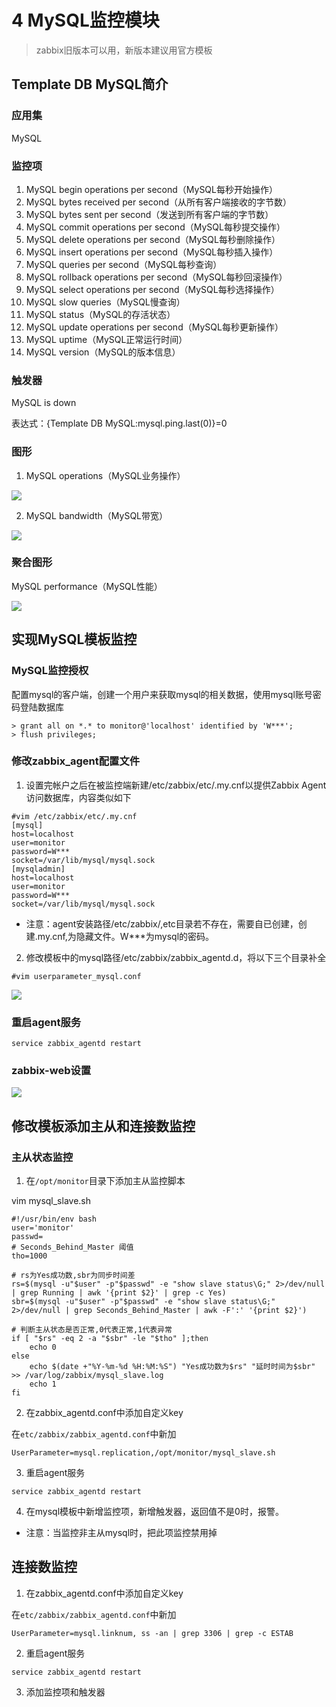 # 4 MySQL监控模块

> zabbix旧版本可以用，新版本建议用官方模板

## Template DB MySQL简介

### 应用集

MySQL

### 监控项

1. MySQL begin operations per second（MySQL每秒开始操作）
2. MySQL bytes received per second（从所有客户端接收的字节数）
3. MySQL bytes sent per second（发送到所有客户端的字节数）
4. MySQL commit operations per second（MySQL每秒提交操作）
5. MySQL delete operations per second（MySQL每秒删除操作）
6. MySQL insert operations per second（MySQL每秒插入操作）
7. MySQL queries per second（MySQL每秒查询）
8. MySQL rollback operations per second（MySQL每秒回滚操作）
9. MySQL select operations per second（MySQL每秒选择操作）
10. MySQL slow queries（MySQL慢查询）
11. MySQL status（MySQL的存活状态）
12. MySQL update operations per second（MySQL每秒更新操作）
13. MySQL uptime（MySQL正常运行时间）
14. MySQL version（MySQL的版本信息）

### 触发器

MySQL is down

表达式：{Template DB MySQL:mysql.ping.last(0)}=0

### 图形

1. MySQL operations（MySQL业务操作）

![](https://gitee.com/clay-wangzhi/blogImg/raw/master/blogImg/mysql图形1.png)

2. MySQL bandwidth（MySQL带宽）

![](https://gitee.com/clay-wangzhi/blogImg/raw/master/blogImg/mysql图形2.png)

### 聚合图形

MySQL performance（MySQL性能）

![](https://gitee.com/clay-wangzhi/blogImg/raw/master/blogImg/mysql图形3.png)

## 实现MySQL模板监控

### MySQL监控授权

配置mysql的客户端，创建一个用户来获取mysql的相关数据，使用mysql账号密码登陆数据库

```
> grant all on *.* to monitor@'localhost' identified by 'W***';
> flush privileges;
```

### 修改zabbix_agent配置文件

1. 设置完帐户之后在被监控端新建/etc/zabbix/etc/.my.cnf以提供Zabbix Agent访问数据库，内容类似如下

```
#vim /etc/zabbix/etc/.my.cnf
[mysql]
host=localhost
user=monitor
password=W***
socket=/var/lib/mysql/mysql.sock
[mysqladmin]
host=localhost
user=monitor
password=W***
socket=/var/lib/mysql/mysql.sock
```

* 注意：agent安装路径/etc/zabbix/,etc目录若不存在，需要自已创建，创建.my.cnf,为隐藏文件。W***为mysql的密码。

2. 修改模板中的mysql路径/etc/zabbix/zabbix_agentd.d，将以下三个目录补全

```
#vim userparameter_mysql.conf
```

![](https://gitee.com/clay-wangzhi/blogImg/raw/master/blogImg/mysql配置.png)

### 重启agent服务

```
service zabbix_agentd restart
```

### zabbix-web设置

![](https://gitee.com/clay-wangzhi/blogImg/raw/master/blogImg/mysqlweb.png)

## 修改模板添加主从和连接数监控

### 主从状态监控

1. 在`/opt/monitor`目录下添加主从监控脚本

vim mysql_slave.sh

```
#!/usr/bin/env bash
user='monitor'
passwd=
# Seconds_Behind_Master 阈值
tho=1000

# rs为Yes成功数,sbr为同步时间差
rs=$(mysql -u"$user" -p"$passwd" -e "show slave status\G;" 2>/dev/null | grep Running | awk '{print $2}' | grep -c Yes)
sbr=$(mysql -u"$user" -p"$passwd" -e "show slave status\G;" 2>/dev/null | grep Seconds_Behind_Master | awk -F':' '{print $2}')

# 判断主从状态是否正常,0代表正常,1代表异常
if [ "$rs" -eq 2 -a "$sbr" -le "$tho" ];then
    echo 0
else
    echo $(date +"%Y-%m-%d %H:%M:%S") "Yes成功数为$rs" "延时时间为$sbr" >> /var/log/zabbix/mysql_slave.log
    echo 1
fi
```

2. 在zabbix_agentd.conf中添加自定义key

在`etc/zabbix/zabbix_agentd.conf`中新加

```
UserParameter=mysql.replication,/opt/monitor/mysql_slave.sh
```

3. 重启agent服务

```
service zabbix_agentd restart
```

4. 在mysql模板中新增监控项，新增触发器，返回值不是0时，报警。

* 注意：当监控非主从mysql时，把此项监控禁用掉

## 连接数监控

1. 在zabbix_agentd.conf中添加自定义key

在`etc/zabbix/zabbix_agentd.conf`中新加

```
UserParameter=mysql.linknum, ss -an | grep 3306 | grep -c ESTAB
```

2. 重启agent服务

```
service zabbix_agentd restart
```

3. 添加监控项和触发器